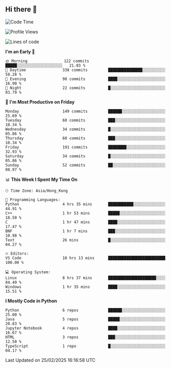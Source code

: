 ## Hi there 👋

<!--
**gessiegulugulu/gessiegulugulu** is a ✨ _special_ ✨ repository because its `README.md` (this file) appears on your GitHub profile.

Here are some ideas to get you started:

- 🔭 I’m currently working on ...
- 🌱 I’m currently learning ...
- 👯 I’m looking to collaborate on ...
- 🤔 I’m looking for help with ...
- 💬 Ask me about ...
- 📫 How to reach me: ...
- 😄 Pronouns: ...
- ⚡ Fun fact: ...
-->

<!--START_SECTION:waka-->
![Code Time](http://img.shields.io/badge/Code%20Time-330%20hrs%2043%20mins-blue)

![Profile Views](http://img.shields.io/badge/Profile%20Views-0-blue)

![Lines of code](https://img.shields.io/badge/From%20Hello%20World%20I%27ve%20Written-3.3%20million%20lines%20of%20code-blue)

**I'm an Early 🐤** 

```text
🌞 Morning                122 commits         █████░░░░░░░░░░░░░░░░░░░░   21.03 % 
🌆 Daytime                338 commits         ███████████████░░░░░░░░░░   58.28 % 
🌃 Evening                98 commits          ████░░░░░░░░░░░░░░░░░░░░░   16.90 % 
🌙 Night                  22 commits          █░░░░░░░░░░░░░░░░░░░░░░░░   03.79 % 
```
📅 **I'm Most Productive on Friday** 

```text
Monday                   149 commits         ██████░░░░░░░░░░░░░░░░░░░   25.69 % 
Tuesday                  60 commits          ███░░░░░░░░░░░░░░░░░░░░░░   10.34 % 
Wednesday                34 commits          █░░░░░░░░░░░░░░░░░░░░░░░░   05.86 % 
Thursday                 60 commits          ███░░░░░░░░░░░░░░░░░░░░░░   10.34 % 
Friday                   191 commits         ████████░░░░░░░░░░░░░░░░░   32.93 % 
Saturday                 34 commits          █░░░░░░░░░░░░░░░░░░░░░░░░   05.86 % 
Sunday                   52 commits          ██░░░░░░░░░░░░░░░░░░░░░░░   08.97 % 
```


📊 **This Week I Spent My Time On** 

```text
🕑︎ Time Zone: Asia/Hong_Kong

💬 Programming Languages: 
Python                   4 hrs 35 mins       ███████████░░░░░░░░░░░░░░   44.91 % 
C++                      1 hr 53 mins        █████░░░░░░░░░░░░░░░░░░░░   18.50 % 
C                        1 hr 47 mins        ████░░░░░░░░░░░░░░░░░░░░░   17.47 % 
BNF                      1 hr 7 mins         ███░░░░░░░░░░░░░░░░░░░░░░   10.98 % 
Text                     26 mins             █░░░░░░░░░░░░░░░░░░░░░░░░   04.27 % 

🔥 Editors: 
VS Code                  10 hrs 13 mins      █████████████████████████   100.00 % 

💻 Operating System: 
Linux                    8 hrs 37 mins       █████████████████████░░░░   84.49 % 
Windows                  1 hr 35 mins        ████░░░░░░░░░░░░░░░░░░░░░   15.51 % 
```

**I Mostly Code in Python** 

```text
Python                   6 repos             ██████░░░░░░░░░░░░░░░░░░░   25.00 % 
Java                     5 repos             █████░░░░░░░░░░░░░░░░░░░░   20.83 % 
Jupyter Notebook         4 repos             ████░░░░░░░░░░░░░░░░░░░░░   16.67 % 
HTML                     3 repos             ███░░░░░░░░░░░░░░░░░░░░░░   12.50 % 
TypeScript               1 repo              █░░░░░░░░░░░░░░░░░░░░░░░░   04.17 % 
```




 Last Updated on 25/02/2025 16:16:58 UTC
<!--END_SECTION:waka-->
